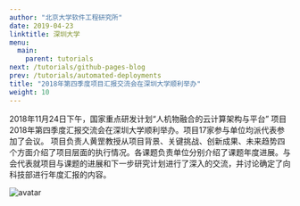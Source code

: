 ```yaml
---
author: "北京大学软件工程研究所"
date: 2019-04-23
linktitle: 深圳大学
menu:
  main:
    parent: tutorials
next: /tutorials/github-pages-blog
prev: /tutorials/automated-deployments
title: "2018年第四季度项目汇报交流会在深圳大学顺利举办"
weight: 10
---
```

2018年11月24日下午，国家重点研发计划“人机物融合的云计算架构与平台” 项目2018年第四季度汇报交流会在深圳大学顺利举办。项目17家参与单位均派代表参加了会议。 项目负责人黄罡教授从项目背景、关键挑战、创新成果、未来趋势四个方面介绍了项目层面的执行情况。各课题负责单位分别介绍了课题年度进展。与会代表就项目与课题的进展和下一步研究计划进行了深入的交流，并讨论确定了向科技部进行年度汇报的内容。

![avatar](http://qiniu-njuics.nemoworks.info/img/2018yfb1004800.cn/szdx.png)
